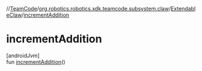 //[TeamCode](../../../index.md)/[org.robotics.robotics.xdk.teamcode.subsystem.claw](../index.md)/[ExtendableClaw](index.md)/[incrementAddition](increment-addition.md)

# incrementAddition

[androidJvm]\
fun [incrementAddition](increment-addition.md)()
